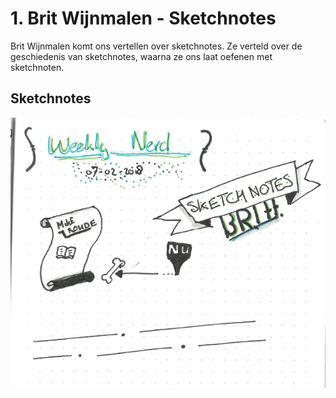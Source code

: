 # 1. Brit Wijnmalen - Sketchnotes
Brit Wijnmalen komt ons vertellen over sketchnotes. Ze verteld over de geschiedenis van sketchnotes, waarna ze ons laat oefenen met sketchnoten.

## Sketchnotes

![Screenshot van sketchnotes](Weekly-Nerd/images/1_Sketchnotes.png)